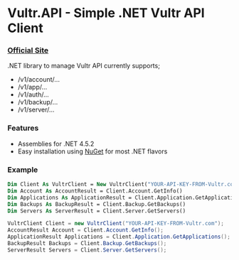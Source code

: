 # Vultr.API - Simple .NET Vultr API Client
### [Official Site][1]

.NET library to manage Vultr API currently supports;

* /v1/account/...
* /v1/app/...
* /v1/auth/...
* /v1/backup/...
* /v1/server/...

### Features

* Assemblies for .NET 4.5.2
* Easy installation using [NuGet](https://www.nuget.org/packages/Vultr/) for most .NET flavors

### Example
```vb
Dim Client As VultrClient = New VultrClient("YOUR-API-KEY-FROM-Vultr.com")
Dim Account As AccountResult = Client.Account.GetInfo()
Dim Applications As ApplicationResult = Client.Application.GetApplications()
Dim Backups As BackupResult = Client.Backup.GetBackups()
Dim Servers As ServerResult = Client.Server.GetServers()
```

```csharp
VultrClient Client = new VultrClient("YOUR-API-KEY-FROM-Vultr.com");
AccountResult Account = Client.Account.GetInfo();
ApplicationResult Applications = Client.Application.GetApplications();
BackupResult Backups = Client.Backup.GetBackups();
ServerResult Servers = Client.Server.GetServers();
```

 
  [1]: https://koraykaraman.com/project/1764/Vultr.API/

